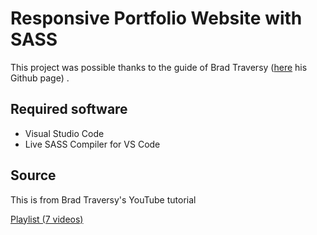 # Responsive Portfolio Website with SASS

This project was possible thanks to the guide of Brad Traversy ([here](https://github.com/bradtraversy) his Github page) .

## Required software

- Visual Studio Code
- Live SASS Compiler for VS Code

## Source

This is from Brad Traversy's YouTube tutorial

[Playlist (7 videos)](https://www.youtube.com/playlist?list=PLillGF-RfqbYoGoCjKoMOkVznV6aSXKzU)

